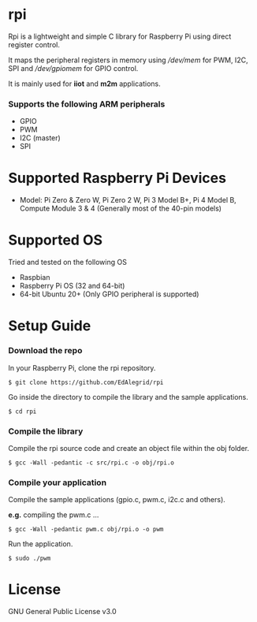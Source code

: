 # rpi

Rpi is a lightweight and simple C library for Raspberry Pi using direct register control.

It maps the peripheral registers in memory using */dev/mem* for PWM, I2C, SPI and */dev/gpiomem* for GPIO control.

It is mainly used for **iiot** and **m2m** applications. 

### Supports the following ARM peripherals

* GPIO 
* PWM  
* I2C (master)  
* SPI

# Supported Raspberry Pi Devices
* Model: Pi Zero & Zero W, Pi Zero 2 W, Pi 3 Model B+, Pi 4 Model B, Compute Module 3 & 4 (Generally most of the 40-pin models)

# Supported OS
Tried and tested on the following OS
- Raspbian
- Raspberry Pi OS (32 and 64-bit)
- 64-bit Ubuntu 20+ (Only GPIO peripheral is supported)


# Setup Guide
### Download the repo
In your Raspberry Pi, clone the rpi repository.
```console
$ git clone https://github.com/EdAlegrid/rpi
```

Go inside the directory to compile the library and the sample applications.
```console
$ cd rpi
```
### Compile the library
Compile the rpi source code and create an object file within the obj folder. 
```console
$ gcc -Wall -pedantic -c src/rpi.c -o obj/rpi.o
```

### Compile your application
Compile the sample applications (gpio.c, pwm.c, i2c.c and others).

**e.g.** compiling the pwm.c ...
```console
$ gcc -Wall -pedantic pwm.c obj/rpi.o -o pwm
```

Run the application.
```console
$ sudo ./pwm
```

# License

GNU General Public License v3.0
